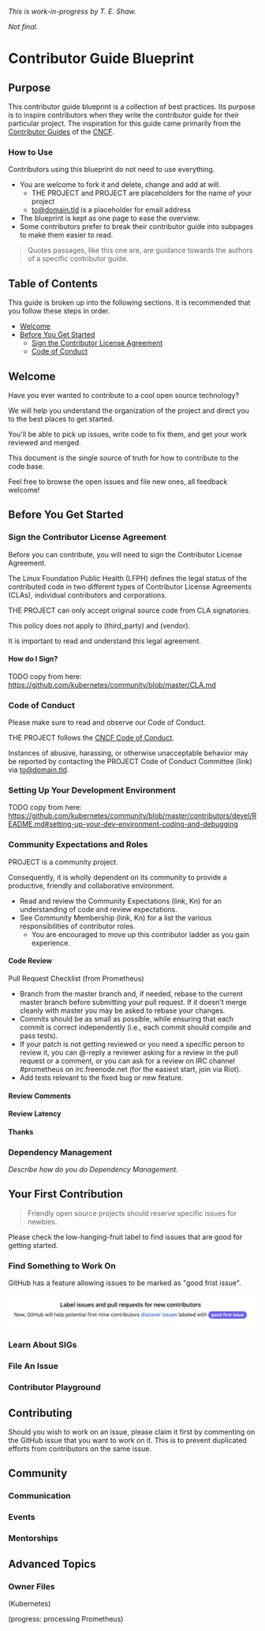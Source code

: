 _This is work-in-progress by T. E. Shaw._

_Not final._

# Contributor Guide Blueprint

## Purpose

This contributor guide blueprint is a collection of best practices. Its purpose is to inspire contributors when they write the contributor guide for their particular project. The inspiration for this guide came primarily from the [Contributor Guides](https://github.com/cncf/contribute) of the [CNCF](https://www.cncf.io).

### How to Use

Contributors using this blueprint do not need to use everything.

* You are welcome to fork it and delete, change and add at will.
  * THE PROJECT and PROJECT are placeholders for the name of your project
  * to@domain.tld is a placeholder for email address
* The blueprint is kept as one page to ease the overview.
* Some contributors prefer to break their contributor guide into subpages to make them easier to read.

> Quotes passages, like this one are, are guidance towards the authors of a specific contributor guide.

## Table of Contents

This guide is broken up into the following sections.
It is recommended that you follow these steps in order.

- [Welcome](#welcome)
- [Before You Get Started](#before-you-get-started)
  - [Sign the Contributor License Agreement](#sign-the-contributor-license-agreement)
  - [Code of Conduct](#code-of-conduct)

## Welcome

Have you ever wanted to contribute to a cool open source technology?

We will help you understand the organization of the project and direct you to the best places to get started.

You'll be able to pick up issues, write code to fix them, and get your work reviewed and merged.

This document is the single source of truth for how to contribute to the code base.

Feel free to browse the open issues and file new ones, all feedback welcome!

## Before You Get Started

### Sign the Contributor License Agreement

Before you can contribute, you will need to sign the Contributor License Agreement.

The Linux Foundation Public Health (LFPH) defines the legal status of the contributed code in two different types of Contributor License Agreements (CLAs), individual contributors and corporations.

THE PROJECT can only accept original source code from CLA signatories.

This policy does not apply to (third_party) and (vendor).

It is important to read and understand this legal agreement.

#### How do I Sign?

TODO copy from here: https://github.com/kubernetes/community/blob/master/CLA.md

### Code of Conduct

Please make sure to read and observe our Code of Conduct.

THE PROJECT follows the [CNCF Code of Conduct](https://github.com/cncf/foundation/blob/master/code-of-conduct.md).

Instances of abusive, harassing, or otherwise unacceptable behavior may be reported by contacting
the PROJECT Code of Conduct Committee (link) via to@domain.tld.

### Setting Up Your Development Environment

TODO copy from here: https://github.com/kubernetes/community/blob/master/contributors/devel/README.md#setting-up-your-dev-environment-coding-and-debugging

### Community Expectations and Roles

PROJECT is a community project.

Consequently, it is wholly dependent on its community to provide a productive, friendly and collaborative environment.

* Read and review the Community Expectations (link, Kn) for an understanding of code and review expectations.
* See Community Membership (link, Kn) for a list the various responsibilities of contributor roles.
  * You are encouraged to move up this contributor ladder as you gain experience.

#### Code Review

Pull Request Checklist (from Prometheus)

- Branch from the master branch and, if needed, rebase to the current master branch before submitting your pull request. If it doesn't merge cleanly with master you may be asked to rebase your changes.
- Commits should be as small as possible, while ensuring that each commit is correct independently (i.e., each commit should compile and pass tests).
- If your patch is not getting reviewed or you need a specific person to review it, you can @-reply a reviewer asking for a review in the pull request or a comment, or you can ask for a review on IRC channel #prometheus on irc.freenode.net (for the easiest start, join via Riot).
- Add tests relevant to the fixed bug or new feature.

#### Review Comments

#### Review Latency

#### Thanks

### Dependency Management

_Describe how do you do Dependency Management._

## Your First Contribution

> Friendly open source projects should reserve specific issues for newbies.

Please check the low-hanging-fruit label to find issues that are good for getting started. 

### Find Something to Work On

GitHub has a feature allowing issues to be marked as "good frist issue".

![Good First Issue](/images/good-first-issue.png)

### Learn About SIGs

### File An Issue

### Contributor Playground

## Contributing

Should you wish to work on an issue, please claim it first by commenting on the GitHub issue that you want to work on it. This is to prevent duplicated efforts from contributors on the same issue.

## Community

### Communication

### Events

### Mentorships

## Advanced Topics

### Owner Files

(Kubernetes)

(progress: processing Prometheus)
